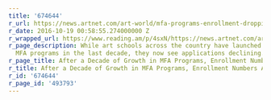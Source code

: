 ```yaml
---
title: '674644'
r_url: https://news.artnet.com/art-world/mfa-programs-enrollment-dropping-707645
r_date: 2016-10-19 00:58:55.274000000 Z
r_wrapped_url: https://www.reading.am/p/4sxN/https://news.artnet.com/art-world/mfa-programs-enrollment-dropping-707645
r_page_description: While art schools across the country have launched numerous new
  MFA programs in the last decade, they now see applications declining.
r_page_title: After a Decade of Growth in MFA Programs, Enrollment Numbers Are Dropping
r_title: After a Decade of Growth in MFA Programs, Enrollment Numbers Are Dropping
r_id: '674644'
r_page_id: '493793'
---
```


